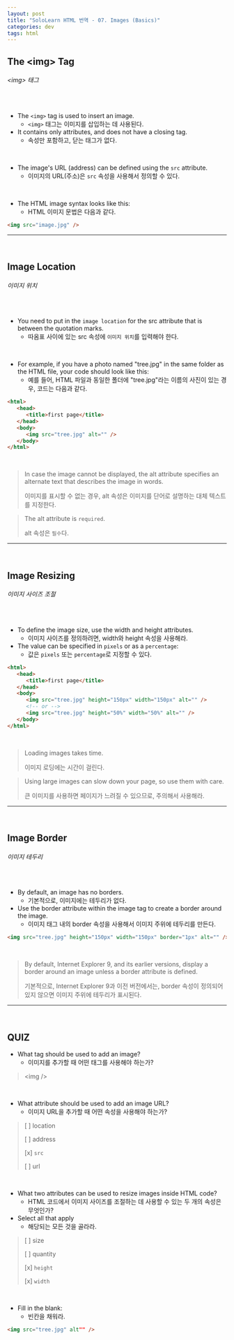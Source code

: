 ```yaml
---
layout: post
title: "SoloLearn HTML 번역 - 07. Images (Basics)"
categories: dev
tags: html
---
```


## The \<img> Tag

###### \<img> 태그

<br>

- The `<img>` tag is used to insert an image.
  - `<img>` 태그는 이미지를 삽입하는 데 사용된다.
- It contains only attributes, and does not have a closing tag.
  - 속성만 포함하고, 닫는 태그가 없다.

<br>

- The image's URL (address) can be defined using the `src` attribute.
  - 이미지의 URL(주소)은 `src` 속성을 사용해서 정의할 수 있다.

<br>

- The HTML image syntax looks like this:
  - HTML 이미지 문법은 다음과 같다.

```html
<img src="image.jpg" />
```

------

<br>

## Image Location

###### 이미지 위치

<br>

- You need to put in the `image location` for the src attribute that is between the quotation marks.
  - 따옴표 사이에 있는 src 속성에 `이미지 위치`를 입력해야 한다.

<br>

- For example, if you have a photo named "tree.jpg" in the same folder as the HTML file, your code should look like this:
  - 예를 들어, HTML 파일과 동일한 폴더에 "tree.jpg"라는 이름의 사진이 있는 경우, 코드는 다음과 같다.

```html
<html>
   <head>
      <title>first page</title>
   </head>
   <body>
      <img src="tree.jpg" alt="" />
   </body>
</html>
```

<br>

> In case the image cannot be displayed, the alt attribute specifies an alternate text that describes the image in words.
>
> 이미지를 표시할 수 없는 경우, alt 속성은 이미지를 단어로 설명하는 대체 텍스트를 지정한다.

> The alt attribute is `required`.
>
> alt 속성은 `필수`다.

------

<br>

## Image Resizing

###### 이미지 사이즈 조절

<br>

- To define the image size, use the width and height attributes.
  - 이미지 사이즈를 정의하려면, width와 height 속성을 사용해라.
- The value can be specified in `pixels` or as a `percentage`:
  - 값은 `pixels` 또는 `percentage`로 지정할 수 있다.

```html
<html>
   <head>
      <title>first page</title>
   </head>
   <body>
      <img src="tree.jpg" height="150px" width="150px" alt="" />
      <!-- or -->
      <img src="tree.jpg" height="50%" width="50%" alt="" />
   </body>
</html>
```

<br>

> Loading images takes time.
>
> 이미지 로딩에는 시간이 걸린다.

> Using large images can slow down your page, so use them with care.
>
> 큰 이미지를 사용하면 페이지가 느려질 수 있으므로, 주의해서 사용해라.

------

<br>

## Image Border

###### 이미지 테두리

<br>

- By default, an image has no borders.
  - 기본적으로, 이미지에는 테두리가 없다.
- Use the border attribute within the image tag to create a border around the image.
  - 이미지 태그 내의 border 속성을 사용해서 이미지 주위에 테두리를 만든다.

```html
<img src="tree.jpg" height="150px" width="150px" border="1px" alt="" />
```

<br>

> By default, Internet Explorer 9, and its earlier versions, display a border around an image unless a border attribute is defined.
>
> 기본적으로, Internet Explorer 9과 이전 버전에서는, border 속성이 정의되어 있지 않으면 이미지 주위에 테두리가 표시된다.

------

<br>

## QUIZ

- What tag should be used to add an image?
  - 이미지를 추가할 때 어떤 태그를 사용해야 하는가?

> \<img />

<br>

- What attribute should be used to add an image URL?
  - 이미지 URL을 추가할 때 어떤 속성을 사용해야 하는가?

> [ ] location
>
> [ ] address
>
> [x] `src`
>
> [ ] url

<br>

- What two attributes can be used to resize images inside HTML code?
  - HTML 코드에서 이미지 사이즈를 조절하는 데 사용할 수 있는 두 개의 속성은 무엇인가?
- Select all that apply
  - 해당되는 모든 것을 골라라.

> [ ] size
>
> [ ] quantity
>
> [x] `height`
>
> [x] `width`

<br>

- Fill in the blank:
  - 빈칸을 채워라.

```html
<img src="tree.jpg" alt"" />
```

<br>